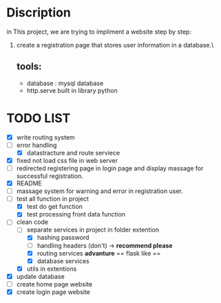 # Discription

in This project, we are trying to impliment a website step by step:

1. create a registration page that stores user information in a database.\
   ## tools:
    - database : mysql database
    - http.serve built in library python

# TODO LIST

- [x] write routing system
- [ ] error handling
    - [x] datastracture and route serviece 
- [x] fixed not load css file in web server
- [ ] redirected registering page in login page and display massage for successful registration.
- [x] README
- [ ] massage system for warning and error in registration user.
- [ ] test all function in project
    - [x] test do get function
    - [x] test processing front data function
- [ ] clean code
    - [ ] separate services in project in folder extention
        - [x] hashing password
        - [ ] handling headers (don't) -> **recommend please**
        - [x] routing services **advanture** == flask like ==
        - [x] database services
    - [x] utils in extentions
- [x] update database
- [ ] create home page website
- [x] create login page website
